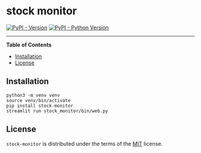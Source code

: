 # stock monitor

[![PyPI - Version](https://img.shields.io/pypi/v/stock-monitor.svg)](https://pypi.org/project/stock-monitor)
[![PyPI - Python Version](https://img.shields.io/pypi/pyversions/stock-monitor.svg)](https://pypi.org/project/stock-monitor)

-----

**Table of Contents**

- [Installation](#installation)
- [License](#license)

## Installation

```console
python3 -m venv venv
source venv/bin/activate
pip install stock-monitor
streamlit run stock_monitor/bin/web.py
```

## License

`stock-monitor` is distributed under the terms of the [MIT](https://spdx.org/licenses/MIT.html) license.

